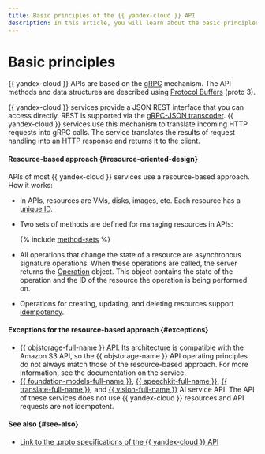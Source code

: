 ```yaml
---
title: Basic principles of the {{ yandex-cloud }} API
description: In this article, you will learn about the basic principles of the {{ yandex-cloud }} API and resource oriented approach.
---
```


# Basic principles

{{ yandex-cloud }} APIs are based on the [gRPC](https://grpc.io/docs/) mechanism. The API methods and data structures are described using [Protocol Buffers](https://developers.google.com/protocol-buffers/docs/proto3) (proto 3).

{{ yandex-cloud }} services provide a JSON REST interface that you can access directly. REST is supported via the [gRPC-JSON transcoder](https://www.envoyproxy.io/docs/envoy/latest/configuration/http/http_filters/grpc_json_transcoder_filter). {{ yandex-cloud }} services use this mechanism to translate incoming HTTP requests into gRPC calls. The service translates the results of request handling into an HTTP response and returns it to the client.

#### Resource-based approach {#resource-oriented-design}

APIs of most {{ yandex-cloud }} services use a resource-based approach. How it works:

- In APIs, resources are VMs, disks, images, etc. Each resource has a [unique ID](resources-identification.md).

- Two sets of methods are defined for managing resources in APIs:

   {% include [method-sets](../_includes/method-sets.md) %}

- All operations that change the state of a resource are asynchronous signature operations. When these operations are called, the server returns the [Operation](operation.md) object. This object contains the state of the operation and the ID of the resource the operation is being performed on.

- Operations for creating, updating, and deleting resources support [idempotency](idempotency.md).


#### Exceptions for the resource-based approach {#exceptions}

- [{{ objstorage-full-name }} API](../../storage/s3/index.md). Its architecture is compatible with the Amazon S3 API, so the {{ objstorage-name }} API operating principles do not always match those of the resource-based approach. For more information, see the documentation on the service.
- [{{ foundation-models-full-name }}](../../foundation-models/concepts/api.md), [{{ speechkit-full-name }}](../../speechkit/concepts/api.md), [{{ translate-full-name }}](../../translate/api-ref/grpc/), and [{{ vision-full-name }}](../../vision/vision/api-ref/grpc/) AI service API. The API of these services does not use {{ yandex-cloud }} resources and API requests are not idempotent.


#### See also {#see-also}
- [Link to the .proto specifications of the {{ yandex-cloud }} API](https://github.com/yandex-cloud/cloudapi)



